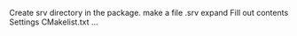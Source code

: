 Create srv directory in the package.
make a file .srv expand
Fill out contents
Settings CMakelist.txt
...
